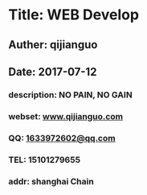 # Title: WEB Develop
## Auther: qijianguo
## Date: 2017-07-12
### description: NO PAIN, NO GAIN 
### webset: www.qijianguo.com
### QQ: 1633972602@qq.com
### TEL: 15101279655
### addr: shanghai Chain
